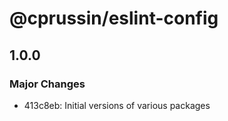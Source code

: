 # @cprussin/eslint-config

## 1.0.0

### Major Changes

- 413c8eb: Initial versions of various packages
